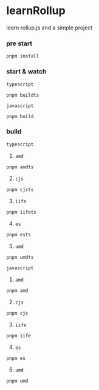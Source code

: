 # learnRollup
learn rollup.js and a simple project

### pre start

```shell
pnpm install
```

### start & watch

`typescript`
```shell
pnpm buildts
```

`javascript`
```shell
pnpm build
```

### build

`typescript`
1. `amd`
```shell
pnpm amdts
```
2. `cjs`
```shell
pnpm cjsts
```
3. `iife`
```shell
pnpm iifets
```
4. `es`
```shell
pnpm ests
```
5. `umd`
```shell
pnpm umdts
```

`javascript`

1. `amd`
```shell
pnpm amd
```
2. `cjs`
```shell
pnpm cjs
```
3. `iife`
```shell
pnpm iife
```
4. `es`
```shell
pnpm es
```
5. `umd`
```shell
pnpm umd
```
